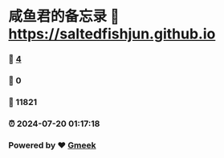 # 咸鱼君的备忘录 :link: https://saltedfishjun.github.io 
### :page_facing_up: [4](https://saltedfishjun.github.io/tag.html) 
### :speech_balloon: 0 
### :hibiscus: 11821 
### :alarm_clock: 2024-07-20 01:17:18 
### Powered by :heart: [Gmeek](https://github.com/Meekdai/Gmeek)

